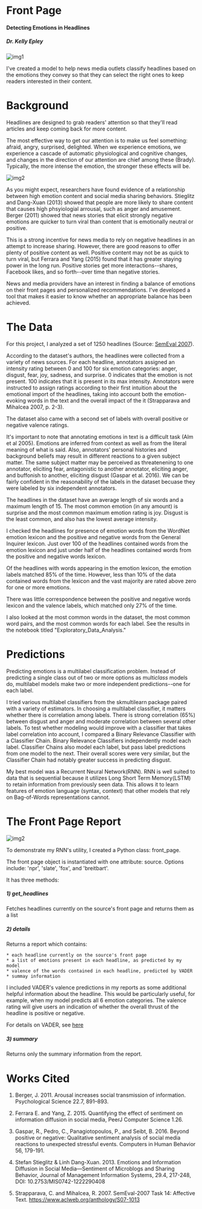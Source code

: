 # Front Page

#### Detecting Emotions in Headlines
##### Dr. Kelly Epley

![img1](images/personal-2923048_1920.jpg)

I've created a model to help news media outlets classify headlines based on the emotions they convey so that they can select the right ones to keep readers interested in their content. 
 

# Background

Headlines are designed to grab readers' attention so that they'll read articles and keep coming back for more content.

The most effective way to get our attention is to make us feel something: afraid, angry, surprised, delighted. When we experience emotions, we experience a cascade of automatic physiological and cognitive changes, and changes in the direction of our attention are chief among these (Brady). Typically, the more intense the emotion, the stronger these effects will be. 

![img2](images/Attachment-1-2.jpeg)

As you might expect, researchers have found evidence of a relationship between high emotion content and social media sharing behaviors. Stieglitz and Dang-Xuan (2013) showed that people are more likely to share content that causes high phsyiologial arrousal, such as anger and amusement. Berger (2011) showed that news stories that elicit strongly negative emotions are quicker to turn viral than content that is emotionally neutral or positive.

This is a strong incentive for news media to rely on negative headlines in an attempt to increase sharing. However, there are good reasons to offer plenty of positive content as well. Positive content may not be as quick to turn viral, but Ferrara and Yang (2015) found that it has greater staying power in the long run. Positive stories get more interactions--shares, Facebook likes, and so forth--over time than negative stories.  

News and media providers have an interest in finding a balance of emotions on their front pages and personalized recommendations. I've developed a tool that makes it easier to know whether an appropriate balance has been achieved.

# The Data

For this project, I analyzed a set of 1250 headlines (Source: [SemEval 2007](http://web.eecs.umich.edu/~mihalcea/affectivetext/)). 

According to the dataset's authors, the headlines were collected from a variety of news sources. For each headline, annotators assigned an intensity rating between 0 and 100 for six emotion categories: anger, disgust, fear, joy, sadness, and surprise. 0 indicates that the emotion is not present. 100 indicates that it is present in its max intensity. Annotators were instructed to assign ratings according to their first intuition about the emotional import of the headlines, taking into account both the emotion-evoking words in the text and the overall impact of the it (Strapparava and Mihalcea 2007, p. 2-3).

The dataset also came with a second set of labels with overall positive or negative valence ratings.

It's important to note that annotating emotions in text is a difficult task (Alm et al 2005). Emotions are inferred from context as well as from the literal meaning of what is said. Also, annotators' personal histories and background beliefs may result in different reactions to a given subject matter. The same subject matter may be perceived as threatenening to one annotator, eliciting fear, antagonistic to another annotator, eliciting anger, and buffonish to another, eliciting disgust (Gaspar et al. 2016). We can be fairly confident in the reasonability of the labels in the dataset becuase they were labeled by six independent annotators. 

The headlines in the dataset have an average length of six words and a maximum length of 15. The most common emotion (in any amount) is surprise and the most common maximum emotion rating is joy. Disgust is the least common, and also has the lowest average intensity.

I checked the headlines for presence of emotion words from the WordNet emotion lexicon and the positive and negative words from the General Inquirer lexicon. Just over 100 of the headlines contained words from the emotion lexicon and just under half of the headlines contained words from the positive and negative words lexicon. 

Of the headlines with words appearing in the emotion lexicon, the emotion labels matched 85% of the time. However, less than 10% of the data contained words from the lexicon and the vast majority are rated above zero for one or more emotions.  

There was little correspondence between the positive and negative words lexicon and the valence labels, which matched only 27% of the time.

I also looked at the most common words in the dataset, the most common word pairs, and the most common words for each label. See the results in the notebook titled "Exploratory_Data_Analysis."


# Predictions

Predicting emotions is a multilabel classification problem. Instead of predicting a single class out of two or more options as multi*class* models do, multilabel models make two or more independent predictions--one for each label. 

I tried various multilabel classifiers from the skmultilearn package paired with a variety of estimators. In choosing a multilabel classifier, it matters whether there is correlation among labels. There is strong correlation (65%) between disgust and anger and moderate correlation between several other labels. To test whether modeling would improve with a classifier that takes label correlation into account, I compared a Binary Relevance Classifier with a Classifier Chain. Binary Relevance Classifiers independently model each label. Classifier Chains also model each label, but pass label predictions from one model to the next. Their overall scores were very similar, but the Classifier Chain had notably greater success in predicting disgust.

My best model was a Recurrent Neural Network(RNN). RNN is well suited to data that is sequential because it utilizes Long Short Term Memory(LSTM) to retain information from previously seen data. This allows it to learn features of emotion language (syntax, context) that other models that rely on Bag-of-Words representations cannot.  


# The Front Page Report

![img2](images/newspaper-973048_1920.jpg)

To demonstrate my RNN's utility, I created a Python class: front_page. 

The front page object is instantiated with one attribute: source. Options include: 'npr', 'slate', 'fox', and 'breitbart'. 

It has three methods:

##### 1) get_headlines
Fetches headlines currently on the source's front page and returns them as a list

##### 2) details
Returns a report which contains:

    * each headline currently on the source's front page
    * a list of emotions present in each headline, as predicted by my model
    * valence of the words contained in each headline, predicted by VADER
    * summay information
    
I included VADER's valence predictions in my reports as some additional helpful information about the headline. This would be particularly useful, for example, when my model predicts all 6 emotion categories. The valence rating will give users an indication of whether the overall thrust of the headline is positive or negative.

For details on VADER, see [here](https://github.com/cjhutto/vaderSentiment)

##### 3) summary
Returns only the summary information from the report.


# Works Cited 

1. Berger, J. 2011. Arousal increases social transmission of information. Psychological Science 22.7, 891–893.

2. Ferrara E. and Yang, Z. 2015. Quantifying the effect of sentiment on information diffusion in social media, PeerJ Computer Science 1.26. 

3. Gaspar, R., Pedro, C., Panagiotopoulos, P., and Seibt, B. 2016. Beyond positive or negative: Qualitative sentiment analysis of social media reactions to unexpected stressful events. Computers in Human Behavior 56, 179-191.

4. Stefan Stieglitz & Linh Dang-Xuan. 2013. Emotions and Information Diffusion in Social Media—Sentiment of Microblogs and Sharing Behavior, Journal of Management Information Systems, 29.4, 217-248, DOI: 10.2753/MIS0742-1222290408

5. Strapparava, C. and Mihalcea, R. 2007. SemEval-2007 Task 14: Affective Text. https://www.aclweb.org/anthology/S07-1013








